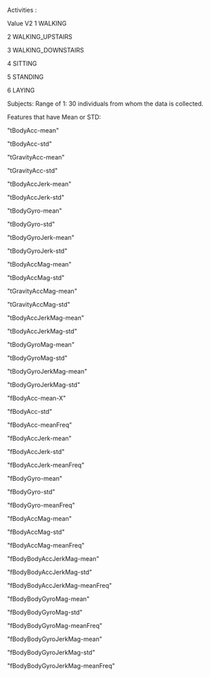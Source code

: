 Activities : 

Value               V2
  1            WALKING
  
  2            WALKING_UPSTAIRS
  
  3            WALKING_DOWNSTAIRS
  
  4            SITTING
  
  5            STANDING
  
  6            LAYING
  
  
  Subjects:
  Range of 1: 30 individuals from whom the data is collected. 
  
  Features that have Mean or STD: 
  
 "tBodyAcc-mean"
 
 "tBodyAcc-std" 
 
 "tGravityAcc-mean"  
 
 "tGravityAcc-std" 
 
 "tBodyAccJerk-mean"
 
 "tBodyAccJerk-std"  

 "tBodyGyro-mean"    
      
 "tBodyGyro-std"          
            
 "tBodyGyroJerk-mean"    

 "tBodyGyroJerk-std"          
     
 "tBodyAccMag-mean" 
 
 "tBodyAccMag-std"  
 
 "tGravityAccMag-mean" 
 
 "tGravityAccMag-std"  
 
 "tBodyAccJerkMag-mean" 
 
 "tBodyAccJerkMag-std" 
 
 "tBodyGyroMag-mean"  
 
 "tBodyGyroMag-std" 
 
 "tBodyGyroJerkMag-mean" 
 
 "tBodyGyroJerkMag-std"   
 
 "fBodyAcc-mean-X"             
       
 "fBodyAcc-std"               
          
 "fBodyAcc-meanFreq"         
     
 "fBodyAccJerk-mean"        
    
 "fBodyAccJerk-std"        
       
 "fBodyAccJerk-meanFreq"      

 "fBodyGyro-mean"           
     
 "fBodyGyro-std"            
        
 "fBodyGyro-meanFreq"       

 "fBodyAccMag-mean"  
 
 "fBodyAccMag-std"   
 
 "fBodyAccMag-meanFreq" 
 
 "fBodyBodyAccJerkMag-mean"   
 
 "fBodyBodyAccJerkMag-std"  
 
 "fBodyBodyAccJerkMag-meanFreq"  
 
 "fBodyBodyGyroMag-mean"    
 
 "fBodyBodyGyroMag-std"     
 
 "fBodyBodyGyroMag-meanFreq"    
 
 "fBodyBodyGyroJerkMag-mean"   
 
 "fBodyBodyGyroJerkMag-std"    
 
 "fBodyBodyGyroJerkMag-meanFreq"
